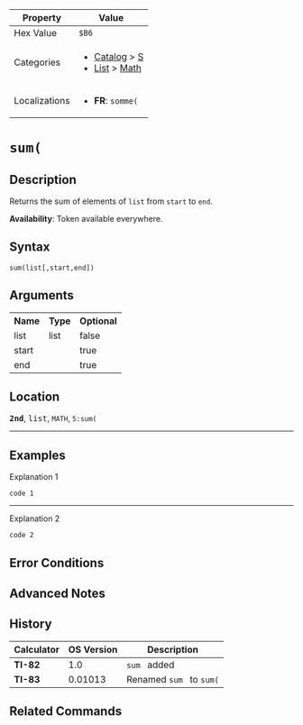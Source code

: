 | Property      | Value |
|---------------|-------|
| Hex Value     | `$B6`|
| Categories    | <ul><li>[Catalog](<../categories/Catalog.md>) > [S](<../categories/Catalog.md#S>)</li><li>[List](<../categories/List.md>) > [Math](<../categories/List.md#Math>)</li></ul> |
| Localizations | <ul><li><b>FR</b>: `somme(`</li></ul> |

# `sum(`

## Description
Returns the sum of elements of `list` from `start` to `end`.


<b>Availability</b>: Token available everywhere.

## Syntax
`sum(list[,start,end])`

## Arguments
<table>
<tr><th>Name</th><th>Type</th><th>Optional</th></tr>

<tr><td>list</td><td>list</td><td>false</td></tr>

<tr><td>start</td><td></td><td>true</td></tr>

<tr><td>end</td><td></td><td>true</td></tr>

</table>

## Location
<tt><kbd><b>2nd</b></kbd></tt>, <kbd>list</kbd>, `MATH`, `5:sum(`
<hr>

## Examples

Explanation 1
```ti-basic
code 1
```
---
Explanation 2
```ti-basic
code 2
```

## Error Conditions


## Advanced Notes


## History
| Calculator | OS Version | Description |
|------------|------------|-------------|
| <b>TI-82</b> | 1.0 | `sum ` added |
| <b>TI-83</b> | 0.01013 | Renamed `sum ` to `sum(`

## Related Commands

